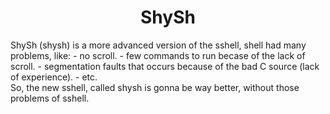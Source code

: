 <h1 align="center">ShySh</h1>
ShySh (shysh) is a more advanced version of the sshell, shell had many problems, like: 
- no scroll.
- few commands to run becase of the lack of scroll.
- segmentation faults that occurs because of the bad C source (lack of experience).
- etc.
<br>
So, the new sshell, called shysh is gonna be way better, without those problems of sshell.
